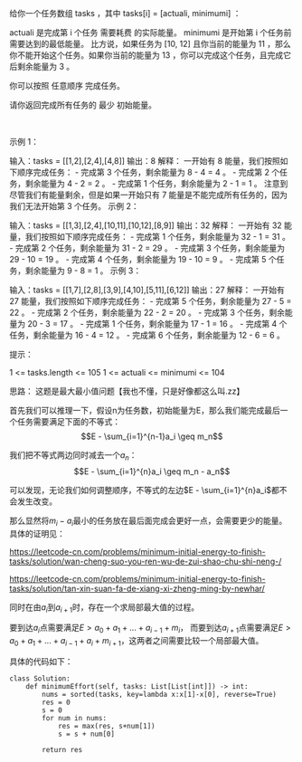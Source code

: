 给你一个任务数组 tasks ，其中 tasks[i] = [actuali, minimumi] ：

actuali 是完成第 i 个任务 需要耗费 的实际能量。
minimumi 是开始第 i 个任务前需要达到的最低能量。
比方说，如果任务为 [10, 12] 且你当前的能量为 11 ，那么你不能开始这个任务。如果你当前的能量为 13 ，你可以完成这个任务，且完成它后剩余能量为 3 。

你可以按照 任意顺序 完成任务。

请你返回完成所有任务的 最少 初始能量。

 

示例 1：

输入：tasks = [[1,2],[2,4],[4,8]]
输出：8
解释：
一开始有 8 能量，我们按照如下顺序完成任务：
    - 完成第 3 个任务，剩余能量为 8 - 4 = 4 。
    - 完成第 2 个任务，剩余能量为 4 - 2 = 2 。
    - 完成第 1 个任务，剩余能量为 2 - 1 = 1 。
注意到尽管我们有能量剩余，但是如果一开始只有 7 能量是不能完成所有任务的，因为我们无法开始第 3 个任务。
示例 2：

输入：tasks = [[1,3],[2,4],[10,11],[10,12],[8,9]]
输出：32
解释：
一开始有 32 能量，我们按照如下顺序完成任务：
    - 完成第 1 个任务，剩余能量为 32 - 1 = 31 。
    - 完成第 2 个任务，剩余能量为 31 - 2 = 29 。
    - 完成第 3 个任务，剩余能量为 29 - 10 = 19 。
    - 完成第 4 个任务，剩余能量为 19 - 10 = 9 。
    - 完成第 5 个任务，剩余能量为 9 - 8 = 1 。
示例 3：

输入：tasks = [[1,7],[2,8],[3,9],[4,10],[5,11],[6,12]]
输出：27
解释：
一开始有 27 能量，我们按照如下顺序完成任务：
    - 完成第 5 个任务，剩余能量为 27 - 5 = 22 。
    - 完成第 2 个任务，剩余能量为 22 - 2 = 20 。
    - 完成第 3 个任务，剩余能量为 20 - 3 = 17 。
    - 完成第 1 个任务，剩余能量为 17 - 1 = 16 。
    - 完成第 4 个任务，剩余能量为 16 - 4 = 12 。
    - 完成第 6 个任务，剩余能量为 12 - 6 = 6 。
 

提示：

1 <= tasks.length <= 105
1 <= actual​i <= minimumi <= 104


思路： 这题是最大最小值问题【我也不懂，只是好像都这么叫.zz】

首先我们可以推理一下，假设n为任务数，初始能量为E，那么我们能完成最后一个任务需要满足下面的不等式：
$$E - \sum_{i=1}^{n-1}a_i \geq m_n$$

我们把不等式两边同时减去一个$a_n$：
$$E - \sum_{i=1}^{n}a_i \geq m_n - a_n$$

可以发现，无论我们如何调整顺序，不等式的左边$E - \sum_{i=1}^{n}a_i$都不会发生改变。

那么显然将$m_i -a_i$最小的任务放在最后面完成会更好一点，会需要更少的能量。具体的证明见：

https://leetcode-cn.com/problems/minimum-initial-energy-to-finish-tasks/solution/wan-cheng-suo-you-ren-wu-de-zui-shao-chu-shi-neng-/

https://leetcode-cn.com/problems/minimum-initial-energy-to-finish-tasks/solution/tan-xin-suan-fa-de-xiang-xi-zheng-ming-by-newhar/



同时在由$a_i$到$a_{i+1}$时，存在一个求局部最大值的过程。

要到达$a_i$点需要满足$E > a_0 +a_1 + ... +a_{i-1}+m_{i}$，
而要到达$a_{i+1}$点需要满足$E > a_0 +a_1 + ... +a_{i-1}+a_{i}+m_{i+1}$，这两者之间需要比较一个局部最大值。

具体的代码如下：
```
class Solution:
    def minimumEffort(self, tasks: List[List[int]]) -> int:
        nums = sorted(tasks, key=lambda x:x[1]-x[0], reverse=True)
        res = 0
        s = 0
        for num in nums:
            res = max(res, s+num[1])
            s = s + num[0]

        return res
```